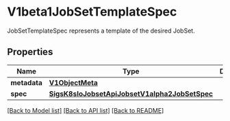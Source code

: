 # V1beta1JobSetTemplateSpec

JobSetTemplateSpec represents a template of the desired JobSet.

## Properties

| Name         | Type                                                                                                        | Description | Notes      |
|--------------|-------------------------------------------------------------------------------------------------------------|-------------|------------|
| **metadata** | [**V1ObjectMeta**](https://github.com/kubernetes-client/python/blob/master/kubernetes/docs/V1ObjectMeta.md) |             | [optional] |
| **spec**     | [**SigsK8sIoJobsetApiJobsetV1alpha2JobSetSpec**](SigsK8sIoJobsetApiJobsetV1alpha2JobSetSpec.md)             |             | [optional] |

[[Back to Model list]](../README.md#documentation-for-models) [[Back to API list]](../README.md#documentation-for-api-endpoints) [[Back to README]](../README.md)
